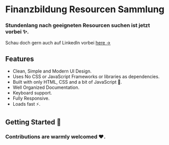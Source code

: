 # Finanzbildung Resourcen Sammlung

### Stundenlang nach geeigneten Resourcen suchen ist jetzt vorbei ✨.

Schau doch gern auch auf LinkedIn vorbei [here &rarr;](https://www.linkedin.com/company/finbifrankfurt/)

## Features

- Clean, Simple and Modern UI Design.
- Uses No CSS or JavaScript Frameworks or libraries as dependencies.
- Built with only HTML, CSS and a bit of JavaScript 🔨.
- Well Organized Documentation.
- Keyboard support.
- Fully Responsive.
- Loads fast ⚡.

## Getting Started 🚀


### Contributions are warmly welcomed ❤️.


